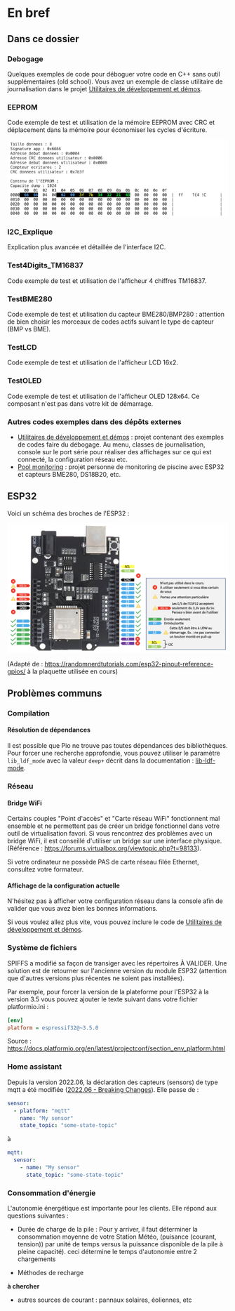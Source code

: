 # En bref

## Dans ce dossier

### Debogage

Quelques exemples de code pour déboguer votre code en C++ sans outil supplémentaires (old school). Vous avez un exemple de classe utilitaire de journalisation dans le projet [Utilitaires de développement et démos](https://github.com/PiFou86/420-W48-SF-Utilitaires-Demo).

### EEPROM

Code exemple de test et utilisation de la mémoire EEPROM avec CRC et déplacement dans la mémoire pour économiser les cycles d'écriture.

![Console de débugage couleur avec les valeurs de l'EEPROM](img/EEPROM_debug.png)

### I2C_Explique

Explication plus avancée et détaillée de l'interface I2C.

### Test4Digits_TM16837

Code exemple de test et utilisation de l'afficheur 4 chiffres TM16837.

### TestBME280

Code exemple de test et utilisation du capteur BME280/BMP280 : attention de bien choisir les morceaux de codes actifs suivant le type de capteur (BMP vs BME).

### TestLCD

Code exemple de test et utilisation de l'afficheur LCD 16x2.

### TestOLED

Code exemple de test et utilisation de l'afficheur OLED 128x64. Ce composant n'est pas dans votre kit de démarrage.

### Autres codes exemples dans des dépôts externes

- [Utilitaires de développement et démos](https://github.com/PiFou86/420-W48-SF-Utilitaires-Demo) : projet contenant des exemples de codes faire du débogage. Au menu, classes de journalisation, console sur le port série pour réaliser des affichages sur ce qui est connecté, la configuration réseau etc.
- [Pool monitoring](https://github.com/PiFou86/pool-monitoring/) : projet personne de monitoring de piscine avec ESP32 et capteurs BME280, DS18B20, etc.

## ESP32

Voici un schéma des broches de l'ESP32 :

![ESP32 Pinout](img/pinout.png)

(Adapté de : https://randomnerdtutorials.com/esp32-pinout-reference-gpios/  à la plaquette utilisée en cours)

## Problèmes communs

### Compilation

#### Résolution de dépendances

Il est possible que Pio ne trouve pas toutes dépendances des bibliothèques. Pour forcer une recherche approfondie, vous pouvez utiliser le paramètre ```lib_ldf_mode``` avec la valeur ```deep+``` décrit dans la documentation : [lib-ldf-mode](https://docs.platformio.org/en/stable/projectconf/section_env_library.html#lib-ldf-mode).

### Réseau

#### Bridge WiFi

Certains couples "Point d'accès" et "Carte réseau WiFi" fonctionnent mal ensemble et ne permettent pas de créer un bridge fonctionnel dans votre outil de virtualisation favori. Si vous rencontrez des problèmes avec un bridge WiFi, il est conseillé d'utiliser un bridge sur une interface physique. (Référence : https://forums.virtualbox.org/viewtopic.php?t=98133).

Si votre ordinateur ne possède PAS de carte réseau filée Ethernet, consultez votre formateur.

#### Affichage de la configuration actuelle

N'hésitez pas à afficher votre configuration réseau dans la console afin de valider que vous avez bien les bonnes informations.

Si vous voulez allez plus vite, vous pouvez inclure le code de [Utilitaires de développement et démos](https://github.com/PiFou86/420-W48-SF-Utilitaires-Demo).

### Système de fichiers

SPIFFS a modifié sa façon de transiger avec les répertoires À VALIDER. Une solution est de retourner sur l'ancienne version du module ESP32 (attention que d'autres versions plus récentes ne soient pas installées).

Par exemple, pour forcer la version de la plateforme pour l'ESP32 à la version 3.5 vous pouvez ajouter le texte suivant dans votre fichier platformio.ini :

```ini
[env]
platform = espressif32@~3.5.0
```

Source : https://docs.platformio.org/en/latest/projectconf/section_env_platform.html 

### Home assistant

Depuis la version 2022.06, la déclaration des capteurs (sensors) de type mqtt a été modifiée ([2022.06 - Breaking Changes](https://www.home-assistant.io/blog/2022/06/01/release-20226/#breaking-changes)). Elle passe de :

```yaml
sensor:
  - platform: "mqtt"
    name: "My sensor"
    state_topic: "some-state-topic"
```

à

```yaml
mqtt:
  sensor:
    - name: "My sensor"
      state_topic: "some-state-topic"
```

### Consommation d'énergie

L'autonomie énergétique est importante pour les clients. Elle répond aux questions suivantes :

- Durée de charge de la pile :
Pour y arriver, il faut déterminer la consommation moyenne de votre Station Météo, (puisance (courant, tension)) par unité de temps versus la puissance disponible de la pile à pleine capacité). ceci détermine le temps d'autonomie entre 2 chargements

- Méthodes de recharge

**à chercher**

- autres sources de courant : pannaux solaires, éoliennes, etc
